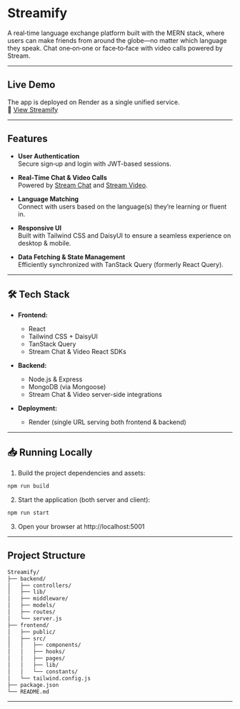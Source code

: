 #  Streamify

A real‑time language exchange platform built with the MERN stack, where users can make friends from around the globe—no matter which language they speak. Chat one‑on‑one or face‑to‑face with video calls powered by Stream.

---

##  Live Demo

The app is deployed on Render as a single unified service.  
🔗 [View Streamify](https://streamify-rb9i.onrender.com/)

---

##  Features

- **User Authentication**  
  Secure sign‑up and login with JWT-based sessions.

- **Real‑Time Chat & Video Calls**  
  Powered by [Stream Chat](https://getstream.io/chat/) and [Stream Video](https://getstream.io/video/).

- **Language Matching**  
  Connect with users based on the language(s) they’re learning or fluent in.

- **Responsive UI**  
  Built with Tailwind CSS and DaisyUI to ensure a seamless experience on desktop & mobile.

- **Data Fetching & State Management**  
  Efficiently synchronized with TanStack Query (formerly React Query).

---

## 🛠️ Tech Stack

- **Frontend:**  
  - React  
  - Tailwind CSS + DaisyUI  
  - TanStack Query  
  - Stream Chat & Video React SDKs

- **Backend:**  
  - Node.js & Express  
  - MongoDB (via Mongoose)  
  - Stream Chat & Video server-side integrations

- **Deployment:**  
  - Render (single URL serving both frontend & backend)

---

## 📥 Running Locally

1. Build the project dependencies and assets:

```bash
npm run build
```

2. Start the application (both server and client):

```bash
npm run start
```

3. Open your browser at http://localhost:5001

---

## Project Structure

```bash
Streamify/
├── backend/
│   ├── controllers/
│   ├── lib/
│   ├── middleware/
│   ├── models/
│   ├── routes/
│   └── server.js
├── frontend/
│   ├── public/
│   ├── src/
│   │   ├── components/
│   │   ├── hooks/
│   │   ├── pages/
│   │   ├── lib/
│   │   └── constants/
│   └── tailwind.config.js
├── package.json
└── README.md
```

---
